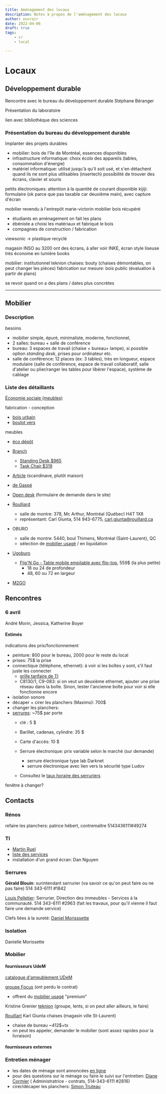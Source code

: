 ```yaml
---
title: Aménagement des locaux
description: Notes à propos de l'aménagement des locaux
author: ouvroir
date: 2022-04-06
draft: true
tags:
    - cr
    - local

---
```


# Locaux

## Développement durable

Rencontre avec le bureau du développement durable
Stéphane Béranger

Présentation du laboratoire

lien avec bibliothèque des sciences

### Présentation du bureau du développement durable

Implanter des projets durables
- mobilier: bois de l'île de Montréal, essences disponibles 
- infrastructure informatique: choix écolo des appareils (lables, consommation d'énergie)
- matériel informatique: utilisé jusqu'à qu'il soit usé, et s'en détachent quand ils ne sont plus utilisables (insertech)
possibilité de trouver des écrans, clavier et souris

petits électroniques: attention à la quantité de courant disponible
kijiji: formulaire (ok parce que pas taxable car deuxième main), avec capture d'écran

mobilier revendu à l'entrepôt marie-victorin
mobilier bois récupéré

- étudiants en aménagement on fait les plans
- ébéniste a choisi les matériaux et fabriqué le bois
- compagnies de construction / fabrication

viewsonic → plastique recyclé

magasin INSO au 3200 ont des écrans, à aller voir 
INKE, écran style liseuse très économe en lumière
books

mobilier: institutionnel teknion
chaises: bouty (chaises démontables, on peut changer les pièces)
fabrication sur mesure: bois public (évaluation à partir de plans)

se revoir quand on a des plans / dates plus concrètes

----

## Mobilier

### Description 

besoins

- mobilier simple, épuré, minimaliste, moderne, fonctionnel, 
- 2 salles: bureau + salle de conférence
- bureau: 3 espaces de travail (chaise + bureau+ lampe), si possible option *standing desk*, prises pour ordinateur etc.
- salle de conférence: 12 places (ex: 3 tables), très en longueur, espace modulaire (salle de conférence, espace de travail collaboratif, salle d'atelier ou plier/ranger les tables pour libérer l'espace), système de cablage


### Liste des détaillants

[Économie sociale (meubles)](https://www.esmtl.ca/repertoire/?subsectorid=2396&sectorid=2391#directory)

fabrication - conception

- [bois urbain](https://www.boisurbain.org/)
- [boulot vers](http://boulotvers.org/nos-meubles/mobilier-de-bureau/)

meubles

- [éco dépôt](https://ecodepotmontreal.com)
- [Branch](https://www.branchfurniture.ca/products/standing-desk)
    - [Standing Desk,$965](https://www.branchfurniture.ca/collections/desks/products/standing-desk)
    - [Task Chair,$319](https://www.branchfurniture.ca/collections/office-chairs/products/task-chair)

- [Article](https://www.article.com/) (scandinave, plutôt maison)
- [de Gaspé](https://www.degaspe.ca/fr/mobilier-commercial.html) 


- [Open desk](https://www.opendesk.cc/lean/desk#get-it-made) (formulaire de demande dans le site)
- [Roulliard](https:=//rouillard.ca/)
  - salle de montre: 378, Mc Arthur, Montréal (Québec)  H4T 1X8
  - représentant: Carl Giunta, 514 943-6775, carl.giunta@rouillard.ca
- OBURO
  - salle de montre: 5440, boul Thimens,  Montréal (Saint-Laurent), QC
  - sélection de [mobilier usagé](https://www.oburo.com/mobilier-usage/) / en liquidation
- [Ugoburo](https://www.ugoburo.ca/fr)
  - [Flip'N Go - Table mobile empilable avec flip-top](https://www.ugoburo.ca/fr/mayline-flip-n-go-table-mobile-empilable-avec-flip-top.html), 559$ (la plus petite)
    - 18 ou 24 de profondeur
    - 48, 60 ou 72 en largeur
- [M2GO](https://www.m2go.ca/fc/bureau/)


## Rencontres 

### 6 avril

André Morin, Jessica, Katherine Boyer

#### Estimés
indications des prix/fonctionnement
- peinture: 800 pour le bureau, 2000 pour le reste du local
- prises: 75$ la prise
- connectique (téléphone, ethernet): à voir si les boîtes y sont, s'il faut juste les connecter
  - [grille tarifaire de TI](https://ti.umontreal.ca/telephonie/grille_tarifaire.html#cablage)
  -  C8130/1, C9-083: si on veut un deuxième ethernet, ajouter une prise réseau dans la boîte. Sinon, tester l'ancienne boîte pour voir si elle fonctionne encore
- isolation sonore
- décaper + cirer les planchers (Maximo): 700$
- changer les planchers:
- [serrures](http://www.di.umontreal.ca/entretien/serrurerie.html): ~75$ par porte
  - clé : 5 $ 
  - Barillet, cadenas, cylindre: 35 $
  - Carte d'accès: 10 $
  - Serrure électronique: prix variable selon le marché (sur demande)
    - serrure électronique type lab Darknet
    - serrure électronique avec lien vers la sécurité type Ludov

  - Consultez le [taux horaire des serruriers](http://www.di.umontreal.ca/tc/documents/taux_horaires_di.pdf)


fenêtre à changer? 

## Contacts

### Rénos

refaire les planchers: patrice hébert, contremaître 5143436111#49274

### TI 

- [Martin Ruel](mailto:martin.ruel@umontreal.ca)
- [liste des services](https://wiki.umontreal.ca/pages/viewpage.action?pageId=143524413#Listedesservicesparcat%C3%A9gories-t%C3%A9l%C3%A9phonie)
- installation d'un grand écran: Dan Nguyen

### Serrures

**Gérald Blouin**: surintendant serrurier (va savoir ce qu'on peut faire ou ne pas faire) 514 343-6111 #1842

[Louis Pelletier](mailto:louis.pelletier.3@umontreal.ca): Serrurier, Direction des immeubles - Services à la communauté. 514 343-6111 #2963 (fait les travaux, pour qu'il vienne il faut faire une demande service)

Clefs liées à la sureté: [Daniel Morisssette](mailto:daniel.morissette@umontreal.ca)

### Isolation

Danielle Morissette

### Mobilier

#### fournisseurs UdeM

[catalogue d'ameublement UDeM](http://www.di.umontreal.ca/protege/catalogue/catalogue_mobilier_aout14.pdf)

[groupe Focus](https://groupefocus.com/) (ont perdu le contrat)

- offrent du [mobilier usagé](https://groupefocus.com/nos-produits/mobilier-usage-premium/) "premium"

Kristine Grenier [teknion](https://www.teknion.com/can/fr) (groupe, lents, si on peut aller ailleurs, le faire)

[Rouillart](https://rouillard.ca/en/) Karl Giunta chaises (magasin ville St-Laurent)

- chaise de bureau ~412$+tx
- on peut les appeler, demander le mobilier (sont assez rapides pour la livraison)

#### fournisseurs externes





### Entretien ménager

- les dates de ménage sont annoncées [en ligne](http://www.di.umontreal.ca/entretien/index.html)
- pour des questions sur le ménage ou faire le suivi sur l'entretien: [Diane Cormier](mailto:diane.cormier.1@umontreal.ca) ( Administratrice - contrats, 514-343-6111 #2816)
- cirer/décaper les planchers:  [Simon Truteau](mailto:simon.truteau@umontreal.ca)

